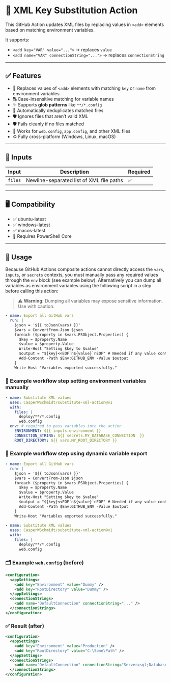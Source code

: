 # 📘 XML Key Substitution Action

This GitHub Action updates XML files by replacing values in `<add>` elements based on matching environment variables.

It supports:
- `<add key="VAR" value="...">` → replaces `value`
- `<add name="VAR" connectionString="...">` → replaces `connectionString`

---

## ✅ Features

- 🔁 Replaces values of `<add>` elements with matching `key` or `name` from environment variables
- 🔠 Case-insensitive matching for variable names
- ✨ Supports **glob patterns** like `**/*.config`
- 🚫 Automatically deduplicates matched files
- 🛡️ Ignores files that aren’t valid XML
- 🛡️ Fails cleanly if no files matched
- 🧾 Works for `web.config`, `app.config`, and other XML files
- ⚙️ Fully cross-platform (Windows, Linux, macOS)

---

## 🔧 Inputs

| Input    | Description                                 | Required |
|----------|---------------------------------------------|----------|
| `files`  | Newline-separated list of XML file paths    | ✅       |

---

## 🖥️ Compatibility
- ✅ ubuntu-latest
- ✅ windows-latest
- ✅ macos-latest
- 🔧 Requires PowerShell Core

---

## 🚀 Usage

Because GitHub Actions composite actions cannot directly access the `vars`, `inputs`, or `secrets` contexts, you must manually pass any required values through the `env` block (see example below).
Alternatively you can dump all variables as environment variables using the following script in a step before calling this action:

> ⚠️ **Warning:** Dumping all variables may expose sensitive information. Use with caution.

```yaml
- name: Export all GitHub vars
  run: |
    $json = '${{ toJson(vars) }}'
	$vars = ConvertFrom-Json $json
	foreach ($property in $vars.PSObject.Properties) {
	  $key = $property.Name
	  $value = $property.Value
	  Write-Host "Setting $key to $value"
	  $output = "${key}<<EOF`n${value}`nEOF" # Needed if any value contains a new-line (\r\n)
	  Add-Content -Path $Env:GITHUB_ENV -Value $output
    }
    Write-Host "Variables exported successfully."
```

### 🧪 Example workflow step setting environment variables manually

```yaml
- name: Substitute XML values
  uses: CasperWSchmidt/substitute-xml-action@v1
  with:
    files: |
      deploy/**/*.config
      web.config
  env: # required to pass variables into the action
    ENVIRONMENT: ${{ inputs.environment }}
    CONNECTION_STRING: ${{ secrets.MY_DATABASE_CONNECTION  }}
	ROOT_DIRECTORY: ${{ vars.MY_ROOT_DIRECTORY }}
```

### 🧪 Example workflow step using dynamic variable export

```yaml
- name: Export all GitHub vars
  run: |
    $json = '${{ toJson(vars) }}'
	$vars = ConvertFrom-Json $json
	foreach ($property in $vars.PSObject.Properties) {
	  $key = $property.Name
	  $value = $property.Value
	  Write-Host "Setting $key to $value"
	  $output = "${key}<<EOF`n${value}`nEOF" # Needed if any value contains a new-line (\r\n)
	  Add-Content -Path $Env:GITHUB_ENV -Value $output
    }
    Write-Host "Variables exported successfully."
	
- name: Substitute XML values
  uses: CasperWSchmidt/substitute-xml-action@v1
  with:
    files: |
      deploy/**/*.config
      web.config
```

### 🗂️ Example `web.config` (before)
```xml
<configuration>
  <appSettings>
    <add key="Environment" value="Dummy" />
    <add key="RootDirectory" value="Dummy" />
  </appSettings>
  <connectionStrings>
    <add name="DefaultConnection" connectionString="..." />
  </connectionStrings>
</configuration>
```

### ✅ Result (after)
```xml
<configuration>
  <appSettings>
    <add key="Environment" value="Production" />
    <add key="RootDirectory" value="C:\Some\Path" />
  </appSettings>
  <connectionStrings>
    <add name="DefaultConnection" connectionString="Server=sql;Database=prod;User Id=admin;" />
  </connectionStrings>
</configuration>
```
